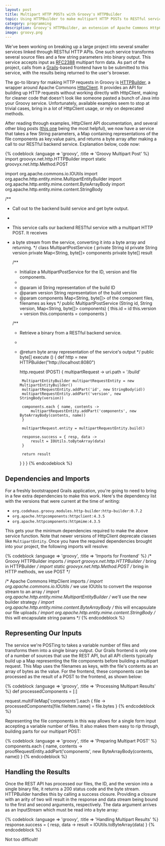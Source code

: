 ```yaml
---
layout: post
title: Multipart HTTP POSTs with Groovy's HTTPBuilder
topic: Using HTTPBuilder to make multipart HTTP POSTs to RESTful services
category: programming
description: Groovy's HTTPBuilder, an extension of Apache Commons HttpClient, allows multipart HTML POSTs, but documentation and useful/recent examples are lacking. Here's an example using non-deprecated methods to send multiple files and a few string params to a RESTful service and handle a returned binary.
image: groovy.png
---
```


We've been working on breaking up a large project into several smaller services linked through RESTful HTTP APIs. One such service transforms several source files and a few string parameters into binary output. This service accepts input as [RFC2388](https://www.ietf.org/rfc/rfc2388.txt) multipart form data. As part of the project, calls from a [Grails](http://www.grails.org)-based frontend have to be submitted to this service, with the results being returned to the user's browser.

The go-to library for making HTTP requests in Groovy is [HTTPBuilder](http://groovy.codehaus.org/HTTP+Builder), a wrapper around Apache Commons [HttpClient](https://hc.apache.org/httpcomponents-client-ga/). It provides an API for building up HTTP requests without working directly with HttpClient, making for cleaner code that doesn't look like someone pasted a bunch of Java into your Groovy service. Unfortunately, available examples seem to stop at trivial cases, bring in a *lot* of HttpClient usage, or rely on deprecated methods.

After reading through examples, HttpClient API documentation, and several other blog posts ([this one](http://dmitrijs.artjomenko.com/2013/06/multipart-file-upload-in-groovy.html) being the most helpful), we now have a service that takes a few String parameters, a Map containing representations of the file components as key:value pairs, and returns a byte array after making a call to our RESTful backend service. Explanation below, code now:

{% codeblock :language => 'groovy', :title => 'Groovy Multipart Post' %}
import groovyx.net.http.HTTPBuilder
import static groovyx.net.http.Method.POST

import org.apache.commons.io.IOUtils
import org.apache.http.entity.mime.MultipartEntityBuilder
import org.apache.http.entity.mime.content.ByteArrayBody
import org.apache.http.entity.mime.content.StringBody

/**
 * Call out to the backend build service and get byte output.
 * 
 * This service calls our backend RESTful service with a multipart HTTP POST. It receives
 * a byte stream from the service, converting it into a byte array and returning. 
 */
class MultipartPostService {
    private String id
    private String version
    private Map<String, byte[]> components
    private byte[] result

    /**
     * Initialize a MultipartPostService for the ID, version and file components.
     *
     * @param id String representation of the build ID
     * @param version String representation of the build version
     * @param components Map<String, byte[]> of the component files, filenames as keys
     */
    public MultipartPostService (String id, String version, Map<String, byte[]> components) {
        this.id = id
        this.version = version
        this.components = components
    }

    /**
     * Retrieve a binary from a RESTful backend service.
     *
     * @return byte array representation of the service's output
     */
    public byte[] execute () {
        def http = new HTTPBuilder("http://localhost:8080")
      
        http.request (POST) { multipartRequest ->
            uri.path = '/build'

            MultipartEntityBuilder multipartRequestEntity = new MultipartEntityBuilder()
            multipartRequestEntity.addPart('id', new StringBody(id))
            multipartRequestEntity.addPart('version', new StringBody(version))

            components.each { name, contents ->
                multipartRequestEntity.addPart('components', new ByteArrayBody(contents, name))
            }

            multipartRequest.entity = multipartRequestEntity.build()

            response.success = { resp, data ->
                result = IOUtils.toByteArray(data)
            } 

            return result
        }
    }
}
{% endcodeblock %}

Dependencies and Imports
------------------------

For a freshly bootstrapped Grails application, you're going to need to bring in a few extra dependencies to make this work. Here's the dependency list with the versions that were current at the time of writing:

* `org.codehaus.groovy.modules.http-builder:http-builder:0.7.2`
* `org.apache.httpcomponents:httpclient:4.3.5`
* `org.apache.httpcomponents:httpmime:4.3.5`

This gets your the minimum dependencies required to make the above service function. Note that newer versions of HttpClient deprecate classes like `MultipartEntity`. Once you have the required dependencies brought into your project, the following imports will resolve:

{% codeblock :language => 'groovy', :title => 'Imports for Frontend' %}
/* Groovy HTTPBuilder imports */
import groovyx.net.http.HTTPBuilder /* bring in HTTPBuilder */
import static groovyx.net.http.Method.POST /* bring in HTTP methods, we use POST */

/* Apache Commons HttpClient imports */
import org.apache.commons.io.IOUtils /* we use IOUtils to convert the response stream to an array */
import org.apache.http.entity.mime.MultipartEntityBuilder /* we'll use the new builder strategy */
import org.apache.http.entity.mime.content.ByteArrayBody /* this will encapsulate our file uploads */
import org.apache.http.entity.mime.content.StringBody /* this will encapsulate string params */
{% endcodeblock %}

Representing Our Inputs
-----------------------

The service we're POSTing to takes a variable number of files and transforms them into a single binary output. Our Grails frontend is only one of a number of sources that use the REST API, but all API clients typically build up a Map representing the file components before building a multipart request. This Map uses the filenames as keys, with the file's contents as an array of bytes as the value. For the frontend, these components can be processed as the result of a POST to the frontend, as shown below:

{% codeblock :language => 'groovy', :title => 'Processing Multipart Results' %}
def processedComponents = [:]

request.multiFileMap['components'].each { file ->
    processedComponents[file.fileItem.name] = file.bytes
}
{% endcodeblock %}

Representing the file components in this way allows for a single form input accepting a variable number of files. It also makes them easy to rip through, building parts for our multipart POST:

{% codeblock :language => 'groovy', :title => 'Preparing Multipart POST' %}
components.each { name, contents ->
    proofRequestEntity.addPart('components', new ByteArrayBody(contents, name))
}
{% endcodeblock %}

Handling the Results
--------------------

Once the REST API has processed our files, the ID, and the version into a single binary file, it returns a 200 status code and the byte stream. HTTPBuilder handles this by calling a success closure. Providing a closure with an arity of two will result in the response and data stream being bound to the first and second arguments, respectively. The data argument arrives as an InputStream which must be read into a byte array:

{% codeblock :language => 'groovy', :title => 'Handling Multipart Results' %}
response.success = { resp, data ->
    result = IOUtils.toByteArray(data)
}
{% endcodeblock %}

Not too difficult!
